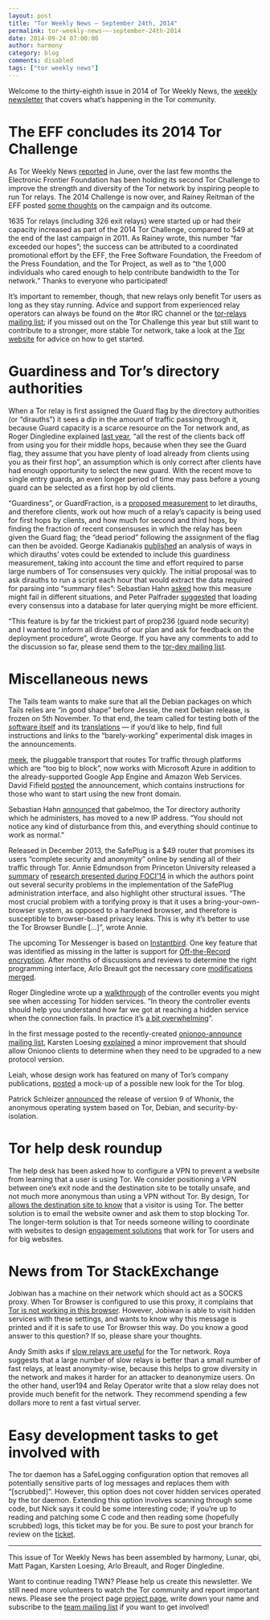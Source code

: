 ```yaml
---
layout: post
title: "Tor Weekly News — September 24th, 2014"
permalink: tor-weekly-news-—-september-24th-2014
date: 2014-09-24 07:00:00
author: harmony
category: blog
comments: disabled
tags: ["tor weekly news"]
---
```


Welcome to the thirty-eighth issue in 2014 of Tor Weekly News, the [weekly newsletter](https://lists.torproject.org/cgi-bin/mailman/listinfo/tor-news) that covers what’s happening in the Tor community.

The EFF concludes its 2014 Tor Challenge
========================================

As Tor Weekly News [reported](https://lists.torproject.org/pipermail/tor-news/2014-June/000049.html) in June, over the last few months the Electronic Frontier Foundation has been holding its second Tor Challenge to improve the strength and diversity of the Tor network by inspiring people to run Tor relays. The 2014 Challenge is now over, and Rainey Reitman of the EFF posted [some thoughts](https://www.eff.org/deeplinks/2014/09/tor-challenge-inspires-1635-tor-relays) on the campaign and its outcome.

1635 Tor relays (including 326 exit relays) were started up or had their capacity increased as part of the 2014 Tor Challenge, compared to 549 at the end of the last campaign in 2011. As Rainey wrote, this number “far exceeded our hopes”; the success can be attributed to a coordinated promotional effort by the EFF, the Free Software Foundation, the Freedom of the Press Foundation, and the Tor Project, as well as to “the 1,000 individuals who cared enough to help contribute bandwidth to the Tor network.” Thanks to everyone who participated!

It’s important to remember, though, that new relays only benefit Tor users as long as they stay running. Advice and support from experienced relay operators can always be found on the \#tor IRC channel or the [tor-relays mailing list](https://lists.torproject.org/cgi-bin/mailman/listinfo/tor-relays); if you missed out on the Tor Challenge this year but still want to contribute to a stronger, more stable Tor network, take a look at the [Tor website](https://www.torproject.org/docs/tor-doc-relay) for advice on how to get started.

Guardiness and Tor’s directory authorities
==========================================

When a Tor relay is first assigned the Guard flag by the directory authorities (or “dirauths”) it sees a dip in the amount of traffic passing through it, because Guard capacity is a scarce resource on the Tor network and, as Roger Dingledine explained [last year](https://blog.torproject.org/blog/lifecycle-of-a-new-relay), “all the rest of the clients back off from using you for their middle hops, because when they see the Guard flag, they assume that you have plenty of load already from clients using you as their first hop”, an assumption which is only correct after clients have had enough opportunity to select the new guard. With the recent move to single entry guards, an even longer period of time may pass before a young guard can be selected as a first hop by old clients.

“Guardiness”, or GuardFraction, is a [proposed measurement](https://gitweb.torproject.org/torspec.git/blob/HEAD:/proposals/236-single-guard-node.txt#l101) to let dirauths, and therefore clients, work out how much of a relay’s capacity is being used for first hops by clients, and how much for second and third hops, by finding the fraction of recent consensuses in which the relay has been given the Guard flag; the “dead period” following the assignment of the flag can then be avoided. George Kadianakis [published](https://lists.torproject.org/pipermail/tor-dev/2014-September/007489.html) an analysis of ways in which dirauths’ votes could be extended to include this guardiness measurement, taking into account the time and effort required to parse large numbers of Tor consensuses very quickly. The initial proposal was to ask dirauths to run a script each hour that would extract the data required for parsing into “summary files”: Sebastian Hahn [asked](https://lists.torproject.org/pipermail/tor-dev/2014-September/007526.html) how this measure might fail in different situations, and Peter Palfrader [suggested](https://lists.torproject.org/pipermail/tor-dev/2014-September/007490.html) that loading every consensus into a database for later querying might be more efficient.

“This feature is by far the trickiest part of prop236 (guard node security) and I wanted to inform all dirauths of our plan and ask for feedback on the deployment procedure”, wrote George. If you have any comments to add to the discussion so far, please send them to the [tor-dev mailing list](https://lists.torproject.org/cgi-bin/mailman/listinfo/tor-dev).

Miscellaneous news
==================

The Tails team wants to make sure that all the Debian packages on which Tails relies are “in good shape” before Jessie, the next Debian release, is frozen on 5th November. To that end, the team called for testing both of the [software itself](https://mailman.boum.org/pipermail/tails-testers/2014-September/000071.html) and its [translations](https://mailman.boum.org/pipermail/tails-l10n/2014-September/001553.html) — if you’d like to help, find full instructions and links to the “barely-working” experimental disk images in the announcements.

[meek](https://trac.torproject.org/projects/tor/wiki/doc/meek), the pluggable transport that routes Tor traffic through platforms which are “too big to block”, now works with Microsoft Azure in addition to the already-supported Google App Engine and Amazon Web Services. David Fifield [posted](https://lists.torproject.org/pipermail/tor-dev/2014-September/007525.html) the announcement, which contains instructions for those who want to start using the new front domain.

Sebastian Hahn [announced](https://lists.torproject.org/pipermail/tor-talk/2014-September/034898.html) that gabelmoo, the Tor directory authority which he administers, has moved to a new IP address. “You should not notice any kind of disturbance from this, and everything should continue to work as normal.”

Released in December 2013, the SafePlug is a \$49 router that promises its users “complete security and anonymity” online by sending all of their traffic through Tor. Annie Edmundson from Princeton University released a [summary](https://freedom-to-tinker.com/blog/annee/security-audit-of-safeplug-tor-in-a-box/) of [research presented during FOCI’14](https://www.usenix.org/system/files/conference/foci14/foci14-edmundson.pdf) in which the authors point out several security problems in the implementation of the SafePlug administration interface, and also highlight other structural issues. “The most crucial problem with a torifying proxy is that it uses a bring-your-own-browser system, as opposed to a hardened browser, and therefore is susceptible to browser-based privacy leaks. This is why it’s better to use the Tor Browser Bundle […]”, wrote Annie.

The upcoming Tor Messenger is based on [Instantbird](http://instantbird.com/). One key feature that was identified as missing in the latter is support for [Off-the-Record encryption](https://otr.cypherpunks.ca/). After months of discussions and reviews to determine the right programming interface, Arlo Breault got the necessary core [modifications](https://hg.mozilla.org/comm-central/rev/e2c85d70fda2) [merged](https://hg.mozilla.org/users/florian_queze.net/purple/rev/6550fcf407f0).

Roger Dingledine wrote up a [walkthrough](https://trac.torproject.org/projects/tor/wiki/doc/TorControlPortWalkthrough-HS) of the controller events you might see when accessing Tor hidden services. “In theory the controller events should help you understand how far we got at reaching a hidden service when the connection fails. In practice it’s [a bit overwhelming](https://bugs.torproject.org/13206)”.

In the first message posted to the recently-created [onionoo-announce mailing list](https://lists.torproject.org/cgi-bin/mailman/listinfo/onionoo-announce), Karsten Loesing [explained](https://lists.torproject.org/pipermail/onionoo-announce/2014/000000.html) a minor improvement that should allow Onionoo clients to determine when they need to be upgraded to a new protocol version.

Leiah, whose design work has featured on many of Tor’s company publications, [posted](https://bugs.torproject.org/13117) a mock-up of a possible new look for the Tor blog.

Patrick Schleizer [announced](https://lists.torproject.org/pipermail/tor-talk/2014-September/034909.html) the release of version 9 of Whonix, the anonymous operating system based on Tor, Debian, and security-by-isolation.

Tor help desk roundup
=====================

The help desk has been asked how to configure a VPN to prevent a website from learning that a user is using Tor. We consider positioning a VPN between one’s exit node and the destination site to be totally unsafe, and not much more anonymous than using a VPN without Tor. By design, Tor [allows the destination site to know](https://www.torproject.org/docs/faq.html.en#HideExits) that a visitor is using Tor. The better solution is to email the website owner and ask them to stop blocking Tor. The longer-term solution is that Tor needs someone willing to coordinate with websites to design [engagement solutions](https://blog.torproject.org/blog/call-arms-helping-internet-services-accept-anonymous-users) that work for Tor users and for big websites.

News from Tor StackExchange
===========================

Jobiwan has a machine on their network which should act as a SOCKS proxy. When Tor Browser is configured to use this proxy, it complains that [Tor is not working in this browser](https://tor.stackexchange.com/q/4173/88). However, Jobiwan is able to visit hidden services with these settings, and wants to know why this message is printed and if it is safe to use Tor Browser this way. Do you know a good answer to this question? If so, please share your thoughts.

Andy Smith asks if [slow relays are useful](https://tor.stackexchange.com/q/4050/88) for the Tor network. Roya suggests that a large number of slow relays is better than a small number of fast relays, at least anonymity-wise, because this helps to grow diversity in the network and makes it harder for an attacker to deanonymize users. On the other hand, user194 and Relay Operator write that a slow relay does not provide much benefit for the network. They recommend spending a few dollars more to rent a fast virtual server.

Easy development tasks to get involved with
===========================================

The tor daemon has a SafeLogging configuration option that removes all potentially sensitive parts of log messages and replaces them with “[scrubbed]”. However, this option does not cover hidden services operated by the tor daemon. Extending this option involves scanning through some code, but Nick says it could be some interesting code; if you’re up to reading and patching some C code and then reading some (hopefully scrubbed) logs, this ticket may be for you. Be sure to post your branch for review on the [ticket](https://bugs.torproject.org/2743).

* * * * *

This issue of Tor Weekly News has been assembled by harmony, Lunar, qbi, Matt Pagan, Karsten Loesing, Arlo Breault, and Roger Dingledine.

Want to continue reading TWN? Please help us create this newsletter. We still need more volunteers to watch the Tor community and report important news. Please see the project page [project page](https://trac.torproject.org/projects/tor/wiki/TorWeeklyNews), write down your name and subscribe to the [team mailing list](https://lists.torproject.org/cgi-bin/mailman/listinfo/news-team) if you want to get involved!
